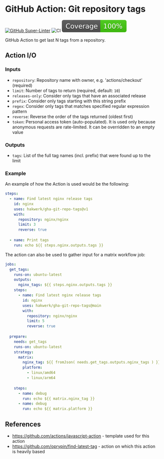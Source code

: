 # GitHub Action: Git repository tags

[![GitHub Super-Linter](https://github.com/hakwerk/gha-git-repo-tags/actions/workflows/linter.yml/badge.svg)](https://github.com/super-linter/super-linter)
![CI](https://github.com/hakwerk/gha-git-repo-tags/actions/workflows/ci.yml/badge.svg)
[![cov](https://raw.githubusercontent.com/hakwerk/gha-git-repo-tags/main/badges/coverage.svg)](https://github.com/hakwerk/gha-git-repo-tags/actions)

GitHub Action to get last N tags from a repository.

## Action I/O

### Inputs

- `repository`: Repository name with owner, e.g. 'actions/checkout' (required)
- `limit`: Number of tags to return (required, default: `10`)
- `releases-only`: Consider only tags that have an associated release
- `prefix`: Consider only tags starting with this string prefix
- `regex`: Consider only tags that matches specified regular expression pattern
- `reverse`: Reverse the order of the tags returned (oldest first)
- `token`: Personal access token (auto-populated). It is used only because
  anonymous requests are rate-limited. It can be overridden to an empty value

### Outputs

- `tags`: List of the full tag names (incl. prefix) that were found up to the
  limit

### Example

An example of how the Action is used would be the following:

```yaml
steps:
  - name: Find latest nginx release tags
    id: nginx
    uses: hakwerk/gha-git-repo-tags@v1
    with:
      repository: nginx/nginx
      limit: 3
      reverse: true

  - name: Print tags
    run: echo ${{ steps.nginx.outputs.tags }}
```

The action can also be used to gather input for a matrix workflow job:

```yaml
jobs:
  get_tags:
    runs-on: ubuntu-latest
    outputs:
      nginx_tags: ${{ steps.nginx.outputs.tags }}
    steps:
      - name: Find latest nginx release tags
        id: nginx
        uses: hakwerk/gha-git-repo-tags@main
        with:
          repository: nginx/nginx
          limit: 5
          reverse: true

  prepare:
    needs: get_tags
    runs-on: ubuntu-latest
    strategy:
      matrix:
        nginx_tag: ${{ fromJson( needs.get_tags.outputs.nginx_tags ) }}
        platform:
          - linux/amd64
          - linux/arm64

    steps:
      - name: debug
        run: echo ${{ matrix.nginx_tag }}
      - name: debug
        run: echo ${{ matrix.platform }}
```

## References

- <https://github.com/actions/javascript-action> - template used for this action
- <https://github.com/oprypin/find-latest-tag> - action on which this action is
  heavily based
